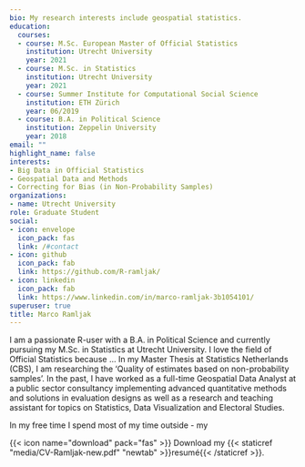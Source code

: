 ```yaml
---
bio: My research interests include geospatial statistics.
education:
  courses:
  - course: M.Sc. European Master of Official Statistics
    institution: Utrecht University
    year: 2021
  - course: M.Sc. in Statistics
    institution: Utrecht University
    year: 2021
  - course: Summer Institute for Computational Social Science
    institution: ETH Zürich
    year: 06/2019
  - course: B.A. in Political Science
    institution: Zeppelin University
    year: 2018
email: ""
highlight_name: false
interests:
- Big Data in Official Statistics
- Geospatial Data and Methods
- Correcting for Bias (in Non-Probability Samples)
organizations:
- name: Utrecht University
role: Graduate Student
social:
- icon: envelope
  icon_pack: fas
  link: /#contact
- icon: github
  icon_pack: fab
  link: https://github.com/R-ramljak/
- icon: linkedin
  icon_pack: fab
  link: https://www.linkedin.com/in/marco-ramljak-3b1054101/
superuser: true
title: Marco Ramljak
---
```


I am a passionate R-user with a B.A. in Political Science and currently pursuing my M.Sc. in Statistics at Utrecht University. I love the field of Official Statistics because ... In my Master Thesis at Statistics Netherlands (CBS), I am researching the ‘Quality of estimates based on non-probability samples’. In the past, I have worked as a full-time Geospatial Data Analyst at a public sector consultancy implementing advanced quantitative methods and solutions in evaluation designs as well as a research and teaching assistant for topics on Statistics, Data Visualization and Electoral Studies. 

In my free time I spend most of my time outside - my

{{< icon name="download" pack="fas" >}} Download my {{< staticref "media/CV-Ramljak-new.pdf" "newtab" >}}resumé{{< /staticref >}}.
